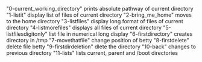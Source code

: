 "0-current_working_directory" prints absolute pathway of current directory
"1-listit" display list of files of current directory
"2-bring_me_home" moves to the home directory
"3-listfiles" display long format of files of current directory
"4-listmorefiles" displays all files of current directory
"5-listfilesdigitonly" list file in numerical long display
"6-firstdirectory" creates directory in /tmp
"7-movethatfile" change position of betty
"8-firstdelete" delete file betty
"9-firstdirdeletion" dlete the directory
"10-back" changes to previous directory
"11-lists" lists current, parent and /boot directories
